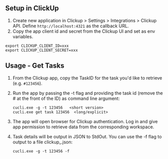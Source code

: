 ## Setup in ClickUp

1. Create new application in Clickup > Settings > Integrations > Clickup API. Define `http://localhost:4321` as the callback URL.
1. Copy the app client id and secret from the Clickup UI and set as env variables. 

```
export CLICKUP_CLIENT_ID=xxx
export CLICKUP_CLIENT_SECRET=xxx
```

## Usage - Get Tasks

1. From the Clickup app, copy the TaskID for the task you'd like to retrieve (e.g. `#123456`).
1. Run the app by passing the -t flag and providing the task id (remove the # at the front of the ID) as command line argument:

    ```
    cucli.exe -g -t 123456   <short version>
    cucli.exe get task 123456  <long/explicit>
    ```
    
1. The app will open browser for Clickup authentication. Log in and give app permission to retrieve data from the corresponding workspace.
1. Task details will be output in JSON to StdOut. You can use the -f flag to output to a file clickup_<taskid>.json:
    ```
    cucli.exe -g -t 123456 -f 
